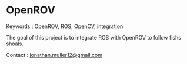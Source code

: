 # OpenROV
Keywords :
OpenROV, ROS, OpenCV, integration

The goal of this project is to integrate ROS with OpenROV to follow fishs shoals.

Contact : jonathan.muller12@gmail.com
